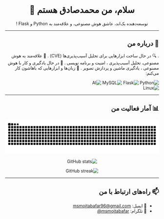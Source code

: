 <div dir="rtl" align="right">
<h1 align="center">سلام، من محمدصادق هستم 👋</h1>

<p align="center">
  توسعه‌دهنده بک‌اند، عاشق هوش مصنوعی، و علاقه‌مند به Python و Flask !
</p>

---

## 🚀 درباره من

. 🔍 در حال ساخت ابزارهایی برای تحلیل آسیب‌پذیری‌ها (CVE)
. 🔐 علاقه‌مند به هوش مصنوعی، تحلیل آسیب‌پذیری ، امنیت و برنامه نویسی
. 🤖 در حال یادگیری و کار با هوش مصنوعی ، یادگیری ماشین و پردازش تصویر
. 🧰 زبان‌ها و ابزارهایی که باهاشون کار می‌کنم:
  
  ![Python](https://img.shields.io/badge/-Python-3776AB?style=for-the-badge&logo=python&logoColor=white)
  ![Flask](https://img.shields.io/badge/-Flask-000000?style=for-the-badge&logo=flask)
  ![MySQL](https://img.shields.io/badge/-MySQL-4479A1?style=for-the-badge&logo=mysql&logoColor=white)
  ![AI](https://img.shields.io/badge/-AI-FF0000?style=for-the-badge&logo=python&logoColor=white)  
  ![Linux](https://img.shields.io/badge/-Linux-FCC624?style=for-the-badge&logo=linux&logoColor=black)

---

## 📊 آمار فعالیت من

<p align="center">
  <img src="https://raw.githubusercontent.com/msmojtabafar/msmojtabafar/output/github-contribution-grid-snake.svg" alt="snake gif" />
</p>

<p align="center">
  <img src="https://github-readme-stats.vercel.app/api?username=msmojtabafar&show_icons=true&theme=radical" alt="GitHub stats" />
</p>

<p align="center">
  <img src="https://github-readme-streak-stats.herokuapp.com/?user=msmojtabafar&theme=radical" alt="GitHub streak" />
</p>

---

## 📫 راه‌های ارتباط با من

- 📧 ایمیل: msmojtabafar96@gmail.com 
- 💬 تلگرام: [msmojtabafar@](https://t.me/msmojtabafar)  

